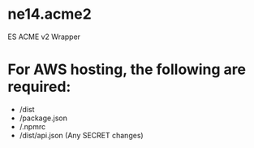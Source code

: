 # ne14.acme2
ES ACME v2 Wrapper

# For AWS hosting, the following are required:
 - /dist
 - /package.json
 - /.npmrc
 - /dist/api.json (Any SECRET changes)